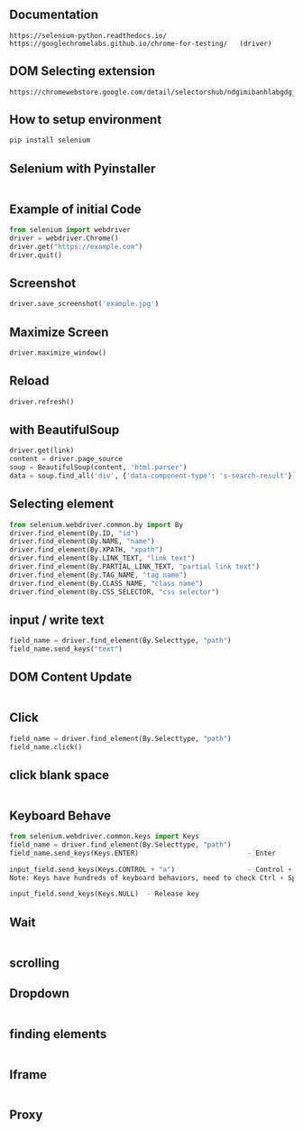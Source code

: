 ## Documentation
```
https://selenium-python.readthedocs.io/
https://googlechromelabs.github.io/chrome-for-testing/   (driver)
```
## DOM Selecting extension
```
https://chromewebstore.google.com/detail/selectorshub/ndgimibanhlabgdgjcpbbndiehljcpfh
```
## How to setup environment
```bash
pip install selenium
```
## Selenium with Pyinstaller
```bash

```
## Example of initial Code
```py
from selenium import webdriver
driver = webdriver.Chrome()
driver.get("https://example.com")
driver.quit()
```
## Screenshot
```py
driver.save_screenshot('example.jpg')
```
## Maximize Screen
```py
driver.maximize_window()
```
## Reload
```py
driver.refresh()
```
## with BeautifulSoup
```py
driver.get(link)
content = driver.page_source
soup = BeautifulSoup(content, 'html.parser')
data = soup.find_all('div', {'data-component-type': 's-search-result'})
```
## Selecting element
```py
from selenium.webdriver.common.by import By
driver.find_element(By.ID, "id")
driver.find_element(By.NAME, "name")
driver.find_element(By.XPATH, "xpath")
driver.find_element(By.LINK_TEXT, "link text")
driver.find_element(By.PARTIAL_LINK_TEXT, "partial link text")
driver.find_element(By.TAG_NAME, "tag name")
driver.find_element(By.CLASS_NAME, "class name")
driver.find_element(By.CSS_SELECTOR, "css selector")
```
## input / write text
```py
field_name = driver.find_element(By.Selecttype, "path")
field_name.send_keys("text")
```
## DOM Content Update
```py

```
## Click
```py
field_name = driver.find_element(By.Selecttype, "path")
field_name.click()   
```
## click blank space
```py

```
## Keyboard Behave
```py
from selenium.webdriver.common.keys import Keys
field_name = driver.find_element(By.Selecttype, "path")
field_name.send_keys(Keys.ENTER)                           - Enter

input_field.send_keys(Keys.CONTROL + "a")                  - Control + A
Note: Keys have hundreds of keyboard behaviors, need to check Ctrl + Space - Pycharm

input_field.send_keys(Keys.NULL)  - Release key
```
## Wait
```py

``` 
## scrolling

## Dropdown
```py

```

## finding elements
```py

```
## Iframe
```py

```

## Proxy






